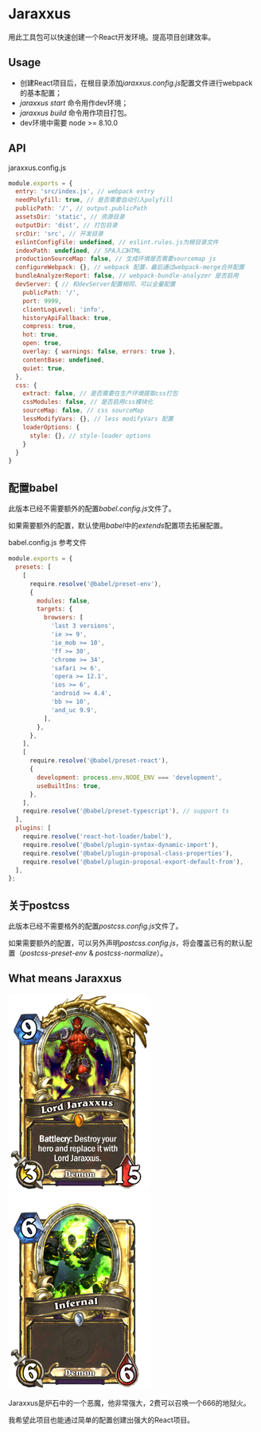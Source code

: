 # Jaraxxus
用此工具包可以快速创建一个React开发环境。提高项目创建效率。

## Usage
* 创建React项目后，在根目录添加*jaraxxus.config.js*配置文件进行webpack的基本配置；
* *jaraxxus start* 命令用作dev环境；
* *jaraxxus build* 命令用作项目打包。
* dev环境中需要 node >= 8.10.0

## API
jaraxxus.config.js

```javascript
module.exports = {
  entry: 'src/index.js', // webpack entry
  needPolyfill: true, // 是否需要自动引入polyfill
  publicPath: '/', // output.publicPath
  assetsDir: 'static', // 资源目录
  outputDir: 'dist', // 打包目录
  srcDir: 'src', // 开发目录
  eslintConfigFile: undefined, // eslint.rules.js为根目录文件
  indexPath: undefined, // SPA入口HTML
  productionSourceMap: false, // 生成环境是否需要sourcemap js
  configureWebpack: {}, // webpack 配置，最后通过webpack-merge合并配置
  bundleAnalyzerReport: false, // webpack-bundle-analyzer 是否启用
  devServer: { // 和devServer配置相同，可以全量配置
    publicPath: '/',
    port: 9999,
    clientLogLevel: 'info',
    historyApiFallback: true,
    compress: true,
    hot: true,
    open: true,
    overlay: { warnings: false, errors: true },
    contentBase: undefined,
    quiet: true,
  },
  css: {
    extract: false, // 是否需要在生产环境提取css打包
    cssModules: false, // 是否启用css模块化
    sourceMap: false, // css sourceMap
    lessModifyVars: {}, // less modifyVars 配置
    loaderOptions: {
      style: {}, // style-loader options
    }
  }
}
```

## 配置babel
此版本已经不需要额外的配置*babel.config.js*文件了。

如果需要额外的配置，默认使用*babel*中的*extends*配置项去拓展配置。

babel.config.js 参考文件
```javascript
module.exports = {
  presets: [
    [
      require.resolve('@babel/preset-env'),
      {
        modules: false,
        targets: {
          browsers: [
            'last 3 versions',
            'ie >= 9',
            'ie_mob >= 10',
            'ff >= 30',
            'chrome >= 34',
            'safari >= 6',
            'opera >= 12.1',
            'ios >= 6',
            'android >= 4.4',
            'bb >= 10',
            'and_uc 9.9',
          ],
        },
      },
    ],
    [
      require.resolve('@babel/preset-react'),
      {
        development: process.env.NODE_ENV === 'development',
        useBuiltIns: true,
      },
    ],
    require.resolve('@babel/preset-typescript'), // support ts
  ],
  plugins: [
    require.resolve('react-hot-loader/babel'),
    require.resolve('@babel/plugin-syntax-dynamic-import'),
    require.resolve('@babel/plugin-proposal-class-properties'),
    require.resolve('@babel/plugin-proposal-export-default-from'),
  ],
};
```

## 关于postcss
此版本已经不需要格外的配置*postcss.config.js*文件了。

如果需要额外的配置，可以另外声明*postcss.config.js*，将会覆盖已有的默认配置（*postcss-preset-env* & *postcss-normalize*）。

## What means Jaraxxus
![Load Jaraxxus](https://github.com/Arweil/Jaraxxus/blob/master/jaraxxus.png)
![Infernal](https://github.com/Arweil/Jaraxxus/blob/master/infernal.png)

Jaraxxus是炉石中的一个恶魔，他非常强大，2费可以召唤一个666的地狱火。

我希望此项目也能通过简单的配置创建出强大的React项目。
